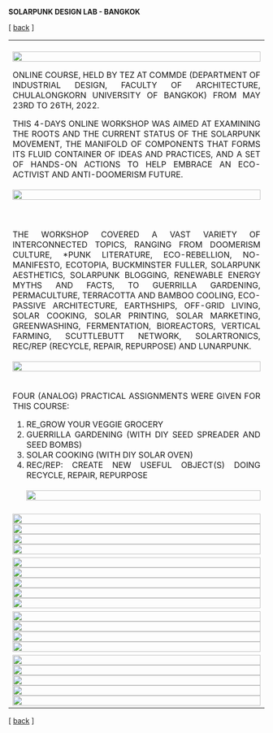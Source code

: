 

**SOLARPUNK DESIGN LAB - BANGKOK**

<!-------  BACK   --------->
<p align="left" >[ <a href="../README.md#readme-top"> back</a> ]</p>


<table width = 90%>
<tr>
<td align = "justify" width = 90% colspan=2>
<br>
<img src="sdl-strip-01.jpg" width = 100%>

ONLINE COURSE, HELD BY TEZ AT COMMDE (DEPARTMENT OF INDUSTRIAL DESIGN, FACULTY OF ARCHITECTURE, CHULALONGKORN UNIVERSITY OF BANGKOK) FROM MAY 23RD TO 26TH, 2022.


THIS 4-DAYS ONLINE WORKSHOP WAS AIMED AT EXAMINING THE ROOTS AND THE CURRENT STATUS OF THE SOLARPUNK MOVEMENT, THE MANIFOLD OF COMPONENTS THAT FORMS ITS FLUID CONTAINER OF IDEAS AND PRACTICES, AND A SET OF HANDS-ON ACTIONS TO HELP EMBRACE AN ECO-ACTIVIST AND ANTI-DOOMERISM FUTURE.<br><br>
<img src="sdl-strip-02.jpg" width = 100%>
<br><br>
<tr>
<td align = "justify" width = 90% colspan=2>


THE WORKSHOP COVERED A VAST VARIETY OF INTERCONNECTED TOPICS, RANGING FROM DOOMERISM CULTURE, *PUNK LITERATURE, ECO-REBELLION, NO-MANIFESTO, ECOTOPIA, BUCKMINSTER FULLER, SOLARPUNK AESTHETICS, SOLARPUNK BLOGGING, RENEWABLE ENERGY MYTHS AND FACTS, TO GUERRILLA GARDENING, PERMACULTURE, TERRACOTTA AND BAMBOO COOLING, ECO-PASSIVE ARCHITECTURE, EARTHSHIPS, OFF-GRID LIVING, SOLAR COOKING, SOLAR PRINTING, SOLAR MARKETING, GREENWASHING, FERMENTATION, BIOREACTORS, VERTICAL FARMING, SCUTTLEBUTT NETWORK, SOLARTRONICS, REC/REP (RECYCLE, REPAIR, REPURPOSE) AND LUNARPUNK.
<br><br>
<img src="sdl-strip-03.jpg" width = 100%>
<tr>
<td align = "justify" width = 90% colspan=2>

FOUR (ANALOG) PRACTICAL ASSIGNMENTS WERE GIVEN FOR THIS COURSE:

<ol>
<li> RE_GROW YOUR VEGGIE GROCERY

<li> GUERRILLA GARDENING (WITH DIY SEED SPREADER AND SEED BOMBS)

<li> SOLAR COOKING (WITH DIY SOLAR OVEN)

<li> REC/REP: CREATE NEW USEFUL OBJECT(S) DOING RECYCLE, REPAIR, REPURPOSE
<br><br>
</ul>
<img src="sdl-strip-04.jpg" width = 100%>
</tr>


<tr>
<td align = "justify" width = 90% colspan=2>
<img src="SDL-regrow-01.png" width = 100%>
<img src="SDL-regrow-02.png" width = 100%>
<img src="SDL-regrow-03.png" width = 100%>
<img src="SDL-regrow-04.png" width = 100%>
</tr>

<tr>
<td align = "justify" width = 90% colspan=2>
<img src="SDL-gg-01.png" width = 100%>
<img src="SDL-gg-02.png" width = 100%>
<img src="SDL-gg-03a.png" width = 100%>
<img src="SDL-gg-03b.png" width = 100%>
<img src="SDL-gg-03c.png" width = 100%>
</tr>


<tr>
<td align = "justify" width = 90% colspan=2>
<img src="SDL-solaroven-01.png" width = 100%>
<img src="SDL-solaroven-02.png" width = 100%>
<img src="SDL-solaroven-03.png" width = 100%>
<img src="SDL-solaroven-04.png" width = 100%>
</tr>

<tr>
<td align = "justify" width = 90% colspan=2>
<img src="SDL-recrep-01.png" width = 100%>
<img src="SDL-recrep-02.png" width = 100%>
<img src="SDL-recrep-03.png" width = 100%>
<img src="SDL-recrep-04.png" width = 100%>
<img src="SDL-recrep-05.png" width = 100%>

</tr>


</table>

<!-------  BACK   --------->
<p align="left" >[ <a href="../README.md#readme-top"> back</a> ]</p>
